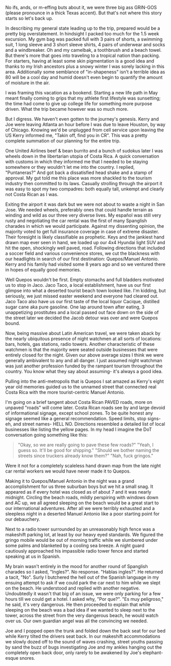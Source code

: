 No ifs, ands, or m-effing buts about it, we were three big ass GRIN-GOS (please pronounce in a thick Texas accent). But that's not where this story starts so let's back up.

In describing my general state leading up to the trip, prepared would be a pretty big overstatement. In hindsight I packed too much for the 1.5 week excursion. My gym bag was packed full with 3 pairs of shorts, a swimming suit, 1 long sleeve and 3 short sleeve shirts, 4 pairs of underwear and socks and a windbreaker. Oh and my camelbak, a toothbrush and a beach towel. But there's more that goes into traveling to a tropical nation than packing. For starters, having at least some skin pigmentation is a good idea and thanks to my Irish ancestors plus a snowy winter I was sorely lacking in this area. Additionally some semblance of "in-shapeness" isn't a terrible idea as 80 will be a cool day and humid doesn't even begin to quantify the amount of moisture in the air.

I was framing this vacation as a bookend. Starting a new life path in May meant finally coming to grips that my athlete first lifestyle was sunsetting; the time had come to give up college life for something more purpose driven. What the trip became however was so much more.

But I digress. We haven't even gotten to the journey's genesis. Kerry and Joe were leaving Atlanta an hour before I was due to leave Houston, by way of Chicago. Knowing we'd be unplugged from cell service upon leaving the US Kerry informed me, "Takin off, find you in CR". This was a pretty complete summation of our planning for the entire trip.

One United Airlines beef & bean burrito and a bunch of sudokus later I was wheels down in the libertarian utopia of Costa Rica. A quick conversation with customs in which they informed me that I needed to be staying somewhere or they wouldn't let me into the country. I replied, "Puntaneras?" And got back a dissatisfied head shake and a stamp of approval. My gut told me this place was more shackled to the tourism industry then committed to its laws. Casually strolling through the airport it was easy to spot my two compadres: both equally tall, unkempt and clearly not Costa Rican as I was.

Exiting the airport it was dark but we were not about to waste a night in San Jose. We needed wheels, preferably ones that could handle terrain as winding and wild as our three very diverse lives. My español was still very rusty and negotiating the car rental was the first of many Spanglish charades in which we would participate. Against my dissenting opinion, the majority voted to get full insurance coverage in case of extreme disaster. Their foresight is likely classifiable as prophetic. Keys and the jankiest hand drawn map ever seen in hand, we loaded up our 4x4 Hyundai light SUV and hit the open, shockingly well paved, road. Following directions that included a soccer field and various convenience stores, we cut the blackness with our headlights in search of our first destination: Quepos/Manuel Antonio. Kerry and his family had visited some 8 years ago and so we ventured there in hopes of equally good memories.

Well Quepos wouldn't be first. Empty stomachs and full bladders motivated us to stop in Jaco. Jaco Taco, a local establishment, have us our first glimpse into what a deserted tourist beach town looked like. I'm kidding, but seriously, we just missed easter weekend and everyone had cleared out. Jaco Taco also have us our first taste of the local liquor Cacique, distilled sugar cane aka pure gasoline. One lap around town after eating, 3 unappetizing prostitutes and a local passed out face down on the side of the street later we decided the Jacob detour was over and were Quepos bound.

Now, being massive about Latin American travel, we were taken aback by the nearly ubiquitous presence of night watchmen at all sorts of locations: bars, hotels, gas stations, radio towers. Another characteristic of these watchmen is that the majority were seated outside businesses that were entirely closed for the night. Given our above average sizes I think we were generally ambivalent to any and all danger. I just assumed night watchman was just another profession funded by the rampant tourism throughout the country. You know what they say about assuming- it's always a good idea.

Pulling into the anti-metropolis that is Quepos I sat amazed as Kerry's eight year old memories guided us to the unnamed street that connected real Costa Rica with the more tourist-centric Manuel Antonio.

I'm going on a brief tangent about Costa Rican PAVED roads, more on unpaved "roads" will come later. Costa Rican roads see by and large devoid of informational signage, except school zones. To be quite honest any signage seemed like a general recommendation. Speed limits, stop signs- eh, and street names- HELL NO. Directions resembled a detailed list of local businesses like listing the yellow pages. In my head I imagine the DoT conversation going something like this:

> "Okay, so we are really going to pave these few roads?"
> "Yeah, I guess so. It'll be good for shipping."
> "Should we bother naming the streets since truckers already know them?"
> "Nah, fuck gringos."

Were it not for a completely scaleless hand drawn map from the late night car rental workers we would have never made it to Quepos. 

Making it to Quepos/Manuel Antonio in the night was a grand accomplishment for us three suburban boys but we hit a small snag. It appeared as if every hotel was closed as of about 7 and it was nearly midnight. Circling the beach roads, mildly perspiring with windows down and AC up, we all agreed sleeping on the beach would be a great start to our international adventures. After all we were terribly exhausted and a sleepless night in a deserted Manuel Antonio like a poor starting point for our debauchery.

Next to a radio tower surrounded by an unreasonably high fence was a makeshift parking lot, at least by our heavy eyed standards. We figured the gringo mobile would be out of morning traffic while we slumbered under some palms and blanketed by a cooling sea breeze. A night guard cautiously approached his impassible radio tower fence and started speaking at us in Spanish.

My brain wasn't entirely in the mood for another round of Spanglish charades so I asked, "Ingles?". No response. "Hablas ingles?". He returned a tacit, "No". Surly I butchered the hell out of the Spanish language in my ensuing attempt to ask if we could park the car next to him while we slept on the beach. He understood and replied with another negative. Undoubtedly it wasn't that big of an issue, we were only parking for a few hours till we could get a hotel. I asked why, "Por que?". "Es muy peligroso," he said, it's very dangerous. He then proceeded to explain that while sleeping on the beach was a bad idea if we wanted to sleep next to the tower, across the street from the very dangerous beach, he would watch over us. Our own guardian angel was all the convincing we needed.

Joe and I popped open the trunk and folded down the back seat for our bed while Kerry tilted the drivers seat back. In our makeshift accommodations we slowly dozed off to the sound of waves crashing, street youths passing by sand the buzz of bugs investigating Joe and my ankles hanging out the completely open back door, only rarely to be awakened by Joe's elephant-esque snores.
